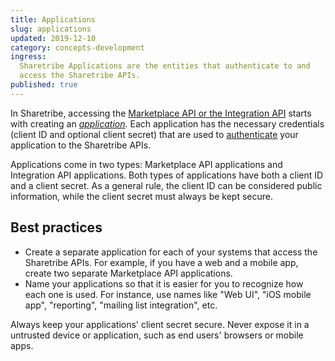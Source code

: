```yaml
---
title: Applications
slug: applications
updated: 2019-12-10
category: concepts-development
ingress:
  Sharetribe Applications are the entities that authenticate to and
  access the Sharetribe APIs.
published: true
---
```


In Sharetribe, accessing the
[Marketplace API or the Integration API](/concepts/marketplace-api-integration-api/)
starts with creating an
[_application_](https://console.sharetribe.com/advanced/applications).
Each application has the necessary credentials (client ID and optional
client secret) that are used to
[authenticate](/concepts/authentication-api/) your application to the
Sharetribe APIs.

Applications come in two types: Marketplace API applications and
Integration API applications. Both types of applications have both a
client ID and a client secret. As a general rule, the client ID can be
considered public information, while the client secret must always be
kept secure.

## Best practices

- Create a separate application for each of your systems that access the
  Sharetribe APIs. For example, if you have a web and a mobile app,
  create two separate Marketplace API applications.
- Name your applications so that it is easier for you to recognize how
  each one is used. For instance, use names like "Web UI", "iOS mobile
  app", "reporting", "mailing list integration", etc.

<warning>

Always keep your applications' client secret secure. Never expose it in
a untrusted device or application, such as end users' browsers or mobile
apps.

</warning>

